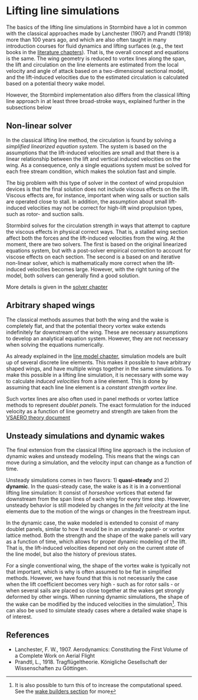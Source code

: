 # Lifting line simulations
The basics of the lifting line simulations in Stormbird have a lot in common with the classical approaches made by Lanchester (1907) and Prandtl (1918) more than 100 years ago, and which are also often taught in many introduction courses for fluid dynamics and lifting surfaces (e.g., the text books in the [literature chapters](../literature/simulation_methods.md)). That is, the overall concept and equations is the same. The wing geometry is reduced to vortex lines along the span, the lift and circulation on the line elements are estimated from the local velocity and angle of attack based on a two-dimensional sectional model, and the lift-induced velocities due to the estimated circulation is calculated based on a potential theory wake model.

However, the Stormbird implementation also differs from the classical lifting line approach in at least three broad-stroke ways, explained further in the subsections below

## Non-linear solver
In the classical lifting line method, the circulation is found by solving a *simplified linearized equation system*. The system is based on the assumptions that the lift-induced velocities are small and that there is a linear relationship between the lift and vertical induced velocities on the wing. As a consequence, only a single equations system must be solved for each free stream condition, which makes the solution fast and simple.

The big problem with this type of solver in the context of wind propulsion devices is that the final solution does not include viscous effects on the lift. Viscous effects are, for instance, important when wing sails or suction sails are operated close to stall. In addition, the assumption about small lift-induced velocities may not be correct for high-lift wind propulsion types, such as rotor- and suction sails.

Stormbird solves for the circulation strength in ways that attempt to capture the viscous effects in physical correct ways. That is, a stalled wing section affect both the forces and the lift-induced velocities from the wing. At the moment, there are two solvers. The first is based on the original linearized equations system, but with a post-solver empirical correction to account for viscose effects on each section. The second is a based on and iterative non-linear solver, which is mathematically more correct when the lift-induced velocities becomes large. However, with the right tuning of the model, both solvers can generally find a good solution.

More details is given in the [solver chapter](solver.md)

## Arbitrary shaped wings
The classical methods assumes that both the wing and the wake is completely flat, and that the potential theory vortex wake extends indefinitely far downstream of the wing. These are necessary assumptions to develop an analytical equation system. However, they are not necessary when solving the equations numerically.

As already explained in the [line model chapter](./../line_model/line_model_intro.md), simulation models are built up of several discrete line elements. This makes it possible to have arbitrary shaped wings, and have multiple wings together in the same simulations. To make this possible in a lifting line simulation, it is necessary with some way to calculate *induced velocities* from a line element. This is done by assuming that each line line element is a *constant strength vortex line*.

Such vortex lines are also often used in panel methods or vortex lattice methods to represent *doublet panels*. The exact formulation for the induced velocity as a function of line geometry and strength are taken from the [VSAERO theory document](../literature/simulation_methods.md#vsaero-theory-document-1987)

## Unsteady simulations and dynamic wakes

The final extension from the classical lifting line approach is the inclusion of dynamic wakes and unsteady modeling. This means that the wings can move during a simulation, and the velocity input can change as a function of time.

Unsteady simulations comes in two flavors: 1) **quasi-steady** and 2) **dynamic**. In the quasi-steady case, the wake is as it is in a conventional lifting line simulation: It consist of *horseshoe* vortices that extend far downstream from the span lines of each wing for every time step. However, unsteady behavior is still modeled by changes in the *felt velocity* at the line elements due to the motion of the wings or changes in the freestream input.

In the dynamic case, the wake modeled is extended to consist of many doublet panels, similar to how it would be in an unsteady panel- or vortex lattice method. Both the strength and the shape of the wake panels will vary as a function of time, which allows for proper dynamic modeling of the lift. That is, the lift-induced velocities depend not only on the current *state* of the line model, but also the history of previous states.

For a single conventional wing, the shape of the vortex wake is typically not that important, which is why is often assumed to be flat in simplified methods. However, we have found that this is not necessarily the case when the lift coefficient becomes very high - such as for rotor sails - or when several sails are placed so close together at the wakes get strongly deformed by other wings. When running dynamic simulations, the shape of the wake can be modified by the induced velocities in the simulation[^note]. This can also be used to simulate steady cases where a detailed wake shape is of interest.

[^note]: It is also possible to turn this of to increase the computational speed. See the [wake builders section](./wake_builders.md) for more

## References
- Lanchester, F. W., 1907. Aerodynamics: Constituting the First Volume of a Complete Work on Aerial Flight
- Prandtl, L., 1918. Tragflügeltheorie. Königliche Gesellschaft der Wissenschaften zu Göttingen.
